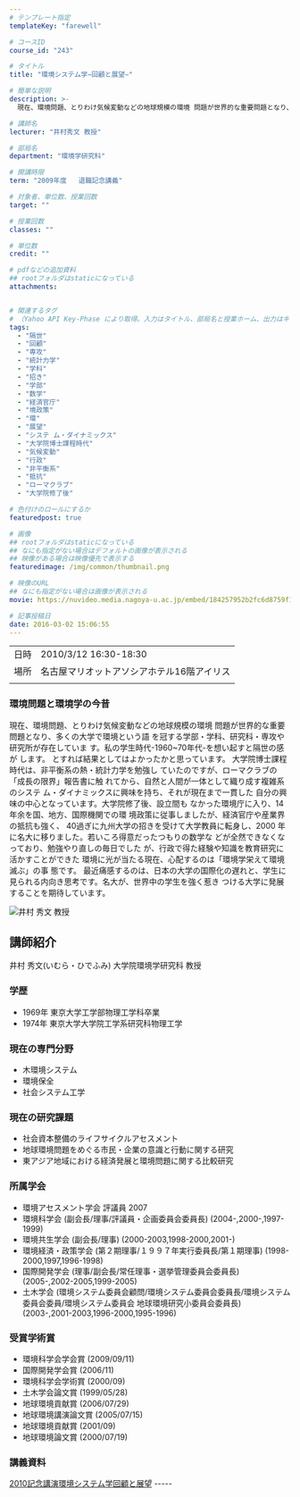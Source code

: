 ```yaml
---
# テンプレート指定
templateKey: "farewell"

# コースID
course_id: "243"

# タイトル
title: "環境システム学−回顧と展望−"

# 簡単な説明
description: >-
  現在、環境問題、とりわけ気候変動などの地球規模の環境 問題が世界的な重要問題となり、多くの大学で環境という語 を冠する学部・学科、研究科・専攻や研究所が存在していま す。私の学生時代-1960~70年代-を想い起すと隔世の感が します。 とすれば結果としてはよかったかと思っています。 大学院博士課程時代は、非平衡系の熱・統計力学を勉強し ていたのですが、ローマクラブの「成長の限界」報告書に触 ....

# 講師名
lecturer: "井村秀文 教授"

# 部局名
department: "環境学研究科"

# 開講時限
term: "2009年度	退職記念講義"

# 対象者、単位数、授業回数
target: ""

# 授業回数
classes: ""

# 単位数
credit: ""

# pdfなどの追加資料
## rootフォルダはstaticになっている
attachments:


# 関連するタグ
# （Yahoo API Key-Phase により取得。入力はタイトル、部局名と授業ホーム、出力はキーフレーズ（tags））
tags:
  - "隔世"
  - "回顧"
  - "専攻"
  - "統計力学"
  - "学科"
  - "招き"
  - "学部"
  - "数学"
  - "経済官庁"
  - "境政策"
  - "環"
  - "展望"
  - "システ ム・ダイナミックス"
  - "大学院博士課程時代"
  - "気候変動"
  - "行政"
  - "非平衡系"
  - "抵抗"
  - "ローマクラブ"
  - "大学院修了後"

# 色付けのロールにするか
featuredpost: true

# 画像
## rootフォルダはstaticになっている
## なにも指定がない場合はデフォルトの画像が表示される
## 映像がある場合は映像優先で表示する
featuredimage: /img/common/thumbnail.png

# 映像のURL
## なにも指定がない場合は画像が表示される
movie: https://nuvideo.media.nagoya-u.ac.jp/embed/184257952b2fc6d8759f1999d6da1fbfab3dc374

# 記事投稿日
date: 2016-03-02 15:06:55
---
```


|   |   |
|---|---|
| 日時 | 2010/3/12  16:30-18:30 |
| 場所 | 名古屋マリオットアソシアホテル16階アイリス |
|   |   |


### 環境問題と環境学の今昔

現在、環境問題、とりわけ気候変動などの地球規模の環境 問題が世界的な重要問題となり、多くの大学で環境という語 を冠する学部・学科、研究科・専攻や研究所が存在していま す。私の学生時代-1960~70年代-を想い起すと隔世の感が します。 とすれば結果としてはよかったかと思っています。 大学院博士課程時代は、非平衡系の熱・統計力学を勉強し ていたのですが、ローマクラブの「成長の限界」報告書に触 れてから、自然と人間が一体として織り成す複雑系のシステ ム・ダイナミックスに興味を持ち、それが現在まで一貫した 自分の興味の中心となっています。大学院修了後、設立間も なかった環境庁に入り、14年余を国、地方、国際機関での環 境政策に従事しましたが、経済官庁や産業界の抵抗も強く、
40過ぎに九州大学の招きを受けて大学教員に転身し、2000 年に名大に移りました。若いころ得意だったつもりの数学な どが全然できなくなっており、勉強やり直しの毎日でした が、行政で得た経験や知識を教育研究に活かすことができた 環境に光が当たる現在、心配するのは「環境学栄えて環境滅ぶ」の事 態です。
最近痛感するのは、日本の大学の国際化の遅れと、学生に 見られる内向き思考です。名大が、世界中の学生を強く惹き つける大学に発展することを期待しています。


![井村 秀文 教授](https://ocw.nagoya-u.jp/files/243/imura.png) 
## 講師紹介

井村 秀文(いむら・ひでふみ) 大学院環境学研究科 教授

### 学歴

* 1969年 東京大学工学部物理工学科卒業
* 1974年 東京大学大学院工学系研究科物理工学

### 現在の専門分野

* 木環境システム
* 環境保全
* 社会システム工学

### 現在の研究課題

* 社会資本整備のライフサイクルアセスメント
* 地球環境問題をめぐる市民・企業の意識と行動に関する研究
* 東アジア地域における経済発展と環境問題に関する比較研究

### 所属学会

* 環境アセスメント学会 評議員 2007
* 環境科学会 (副会長/理事/評議員・企画委員会委員長) (2004-,2000-,1997-1999)
* 環境共生学会 (副会長/理事) (2000-2003,1998-2000,2001-)
* 環境経済・政策学会 (第２期理事/１９９７年実行委員長/第１期理事) (1998-2000,1997,1996-1998)
* 国際開発学会 (理事/副会長/常任理事・選挙管理委員会委員長) (2005-,2002-2005,1999-2005)
* 土木学会 (環境システム委員会顧問/環境システム委員会委員長/環境システム委員会委員/環境システム委員会 地球環境研究小委員会委員長) (2003-,2001-2003,1996-2000,1995-1996)

### 受賞学術賞

* 環境科学会学会賞 (2009/09/11)
* 国際開発学会賞 (2006/11)
* 環境科学会学術賞 (2000/09)
* 土木学会論文賞 (1999/05/28)
* 地球環境貢献賞 (2006/07/29)
* 地球環境講演論文賞 (2005/07/15)
* 地球環境貢献賞 (2001/09)
* 地球環境論文賞 (2000/07/19)


### 講義資料

[2010記念講演環境システム学回顧と展望](https://ocw.nagoya-u.jp/files/243/resource.pptx) -----